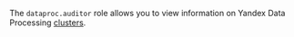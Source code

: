 The `dataproc.auditor` role allows you to view information on Yandex Data Processing [clusters](../../data-proc/concepts/index.md#resources).
